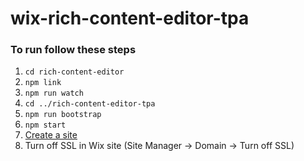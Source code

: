 # wix-rich-content-editor-tpa

### To run follow these steps
1. `cd rich-content-editor`
2. `npm link`
3. `npm run watch`
4. `cd ../rich-content-editor-tpa`
5. `npm run bootstrap`
6. `npm start`
7. [Create a site](https://editor.wix.com/html/editor/web/renderer/new?metaSiteId=2f5a38ee-e1bf-4a2d-a169-8e9670dd4cb0&siteId=c54249f0-9878-4464-9dc0-5cc938a097e4&editorSessionId=51CE9E72-1F65-4FC8-9CA6-A15ABFBFD4D6&appDefinitionId=14fdf16b-a90f-8657-1f3a-e7a0a366fa24&openpanel=market)
8. Turn off SSL in Wix site (Site Manager -> Domain -> Turn off SSL)
